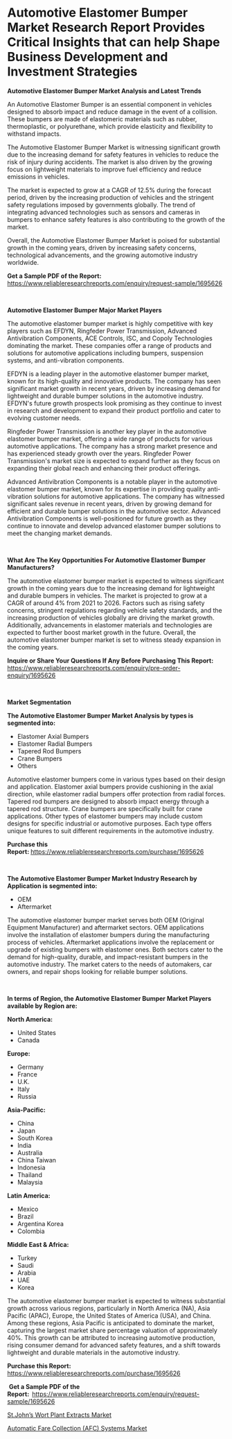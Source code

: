 <p><h1>Automotive Elastomer Bumper Market Research Report Provides Critical Insights that can help Shape Business Development and Investment Strategies</h1></p><p><strong>Automotive Elastomer Bumper Market Analysis and Latest Trends</strong></p>
<p><p>An Automotive Elastomer Bumper is an essential component in vehicles designed to absorb impact and reduce damage in the event of a collision. These bumpers are made of elastomeric materials such as rubber, thermoplastic, or polyurethane, which provide elasticity and flexibility to withstand impacts.</p><p>The Automotive Elastomer Bumper Market is witnessing significant growth due to the increasing demand for safety features in vehicles to reduce the risk of injury during accidents. The market is also driven by the growing focus on lightweight materials to improve fuel efficiency and reduce emissions in vehicles.</p><p>The market is expected to grow at a CAGR of 12.5% during the forecast period, driven by the increasing production of vehicles and the stringent safety regulations imposed by governments globally. The trend of integrating advanced technologies such as sensors and cameras in bumpers to enhance safety features is also contributing to the growth of the market.</p><p>Overall, the Automotive Elastomer Bumper Market is poised for substantial growth in the coming years, driven by increasing safety concerns, technological advancements, and the growing automotive industry worldwide.</p></p>
<p><strong>Get a Sample PDF of the Report:&nbsp;</strong> <a href="https://www.reliableresearchreports.com/enquiry/request-sample/1695626">https://www.reliableresearchreports.com/enquiry/request-sample/1695626</a></p>
<p>&nbsp;</p>
<p><strong>Automotive Elastomer Bumper Major Market Players</strong></p>
<p><p>The automotive elastomer bumper market is highly competitive with key players such as EFDYN, Ringfeder Power Transmission, Advanced Antivibration Components, ACE Controls, ISC, and Copoly Technologies dominating the market. These companies offer a range of products and solutions for automotive applications including bumpers, suspension systems, and anti-vibration components.</p><p>EFDYN is a leading player in the automotive elastomer bumper market, known for its high-quality and innovative products. The company has seen significant market growth in recent years, driven by increasing demand for lightweight and durable bumper solutions in the automotive industry. EFDYN's future growth prospects look promising as they continue to invest in research and development to expand their product portfolio and cater to evolving customer needs.</p><p>Ringfeder Power Transmission is another key player in the automotive elastomer bumper market, offering a wide range of products for various automotive applications. The company has a strong market presence and has experienced steady growth over the years. Ringfeder Power Transmission's market size is expected to expand further as they focus on expanding their global reach and enhancing their product offerings.</p><p>Advanced Antivibration Components is a notable player in the automotive elastomer bumper market, known for its expertise in providing quality anti-vibration solutions for automotive applications. The company has witnessed significant sales revenue in recent years, driven by growing demand for efficient and durable bumper solutions in the automotive sector. Advanced Antivibration Components is well-positioned for future growth as they continue to innovate and develop advanced elastomer bumper solutions to meet the changing market demands.</p></p>
<p>&nbsp;</p>
<p><strong>What Are The Key Opportunities For Automotive Elastomer Bumper Manufacturers?</strong></p>
<p><p>The automotive elastomer bumper market is expected to witness significant growth in the coming years due to the increasing demand for lightweight and durable bumpers in vehicles. The market is projected to grow at a CAGR of around 4% from 2021 to 2026. Factors such as rising safety concerns, stringent regulations regarding vehicle safety standards, and the increasing production of vehicles globally are driving the market growth. Additionally, advancements in elastomer materials and technologies are expected to further boost market growth in the future. Overall, the automotive elastomer bumper market is set to witness steady expansion in the coming years.</p></p>
<p><strong>Inquire or Share Your Questions If Any Before Purchasing This Report:</strong> <a href="https://www.reliableresearchreports.com/enquiry/pre-order-enquiry/1695626">https://www.reliableresearchreports.com/enquiry/pre-order-enquiry/1695626</a></p>
<p>&nbsp;</p>
<p><strong>Market Segmentation</strong></p>
<p><strong>The Automotive Elastomer Bumper Market Analysis by types is segmented into:</strong></p>
<p><ul><li>Elastomer Axial Bumpers</li><li>Elastomer Radial Bumpers</li><li>Tapered Rod Bumpers</li><li>Crane Bumpers</li><li>Others</li></ul></p>
<p><p>Automotive elastomer bumpers come in various types based on their design and application. Elastomer axial bumpers provide cushioning in the axial direction, while elastomer radial bumpers offer protection from radial forces. Tapered rod bumpers are designed to absorb impact energy through a tapered rod structure. Crane bumpers are specifically built for crane applications. Other types of elastomer bumpers may include custom designs for specific industrial or automotive purposes. Each type offers unique features to suit different requirements in the automotive industry.</p></p>
<p><strong>Purchase this Report:&nbsp;</strong><a href="https://www.reliableresearchreports.com/purchase/1695626">https://www.reliableresearchreports.com/purchase/1695626</a></p>
<p>&nbsp;</p>
<p><strong>The Automotive Elastomer Bumper Market Industry Research by Application is segmented into:</strong></p>
<p><ul><li>OEM</li><li>Aftermarket</li></ul></p>
<p><p>The automotive elastomer bumper market serves both OEM (Original Equipment Manufacturer) and aftermarket sectors. OEM applications involve the installation of elastomer bumpers during the manufacturing process of vehicles. Aftermarket applications involve the replacement or upgrade of existing bumpers with elastomer ones. Both sectors cater to the demand for high-quality, durable, and impact-resistant bumpers in the automotive industry. The market caters to the needs of automakers, car owners, and repair shops looking for reliable bumper solutions.</p></p>
<p>&nbsp;</p>
<p><strong>In terms of Region, the Automotive Elastomer Bumper Market Players available by Region are:</strong></p>
<p>
    <p> <strong> North America: </strong>
        <ul>
            <li>United States</li>
            <li>Canada</li>
        </ul>
        </p> 
    <p> <strong> Europe: </strong>
        <ul>
            <li>Germany</li>
            <li>France</li>
            <li>U.K.</li>
            <li>Italy</li>
            <li>Russia</li>
        </ul>
        </p> 
    <p> <strong> Asia-Pacific: </strong>
        <ul>
            <li>China</li>
            <li>Japan</li>
            <li>South Korea</li>
            <li>India</li>
            <li>Australia</li>
            <li>China Taiwan</li>
            <li>Indonesia</li>
            <li>Thailand</li>
            <li>Malaysia</li>
        </ul>
        </p> 
    <p> <strong> Latin America: </strong>
        <ul>
            <li>Mexico</li>
            <li>Brazil</li>
            <li>Argentina Korea</li>
            <li>Colombia</li>
        </ul>
        </p> 
    <p> <strong> Middle East & Africa: </strong>
        <ul>
            <li>Turkey</li>
            <li>Saudi</li>
            <li>Arabia</li>
            <li>UAE</li>
            <li>Korea</li>
        </ul>
    </p>
    </p>
<p><p>The automotive elastomer bumper market is expected to witness substantial growth across various regions, particularly in North America (NA), Asia Pacific (APAC), Europe, the United States of America (USA), and China. Among these regions, Asia Pacific is anticipated to dominate the market, capturing the largest market share percentage valuation of approximately 40%. This growth can be attributed to increasing automotive production, rising consumer demand for advanced safety features, and a shift towards lightweight and durable materials in the automotive industry.</p></p>
<p><strong>Purchase this Report: </strong><a href="https://www.reliableresearchreports.com/purchase/1695626">https://www.reliableresearchreports.com/purchase/1695626</a></p>
<p>&nbsp;<strong>Get a Sample PDF of the Report:&nbsp;&nbsp;</strong><a href="https://www.reliableresearchreports.com/enquiry/request-sample/1695626">https://www.reliableresearchreports.com/enquiry/request-sample/1695626</a></p>
<p><strong></strong></p>
<p><p><a href="https://issuu.com/reportprime-2/docs/stjohns-wort-plant-extracts-market-size-2030.pptx">St.John’s Wort Plant Extracts Market</a></p><p><a href="https://issuu.com/reportprime-2/docs/automatic-fare-collection-afc-systems-market-size-">Automatic Fare Collection (AFC) Systems Market</a></p></p>